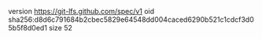 version https://git-lfs.github.com/spec/v1
oid sha256:d8d6c791684b2cbec5829e64548dd004caced6290b521c1cdcf3d05b5f8d0ed1
size 52
